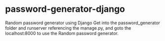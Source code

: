 # password-generator-django
Random password generator using Django
Get into the password_generator folder and runserver referencing the manage.py,
and goto the localhost:8000 to use the Random password generator.
